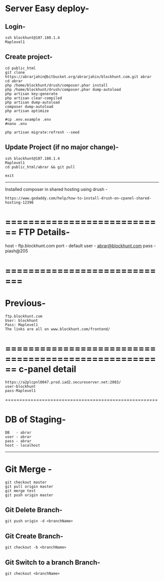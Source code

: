Server Easy deploy-
===================
Login-
------

	ssh blockhunt@107.180.1.4
	Maplevel1

Create project-
---------------

	cd public_html
	git clone https://abrarjahin@bitbucket.org/abrarjahin/blockhunt.com.git abrar
	cd abrar
	php /home/blockhunt/drush/composer.phar install
	php /home/blockhunt/drush/composer.phar dump-autoload
	php artisan key:generate
	php artisan clear-compiled 
	php artisan dump-autoload
	composer dump-autoload
	php artisan optimize

	#cp .env.example .env
	#nano .env

	php artisan migrate:refresh --seed

Update Project (if no major change)-
------------------------------------

	ssh blockhunt@107.180.1.4
	Maplevel1
	cd public_html/abrar && git pull

	exit

______________________________________________________________________________________________________________________________

Installed composer in shared hosting using drush -

	https://www.godaddy.com/help/how-to-install-drush-on-cpanel-shared-hosting-12396

============================
FTP Details-
============================
host - ftp.blockhunt.com
port - default
user - abrar@blockhunt.com
pass - piash@205

=============================
=============================

Previous-
=====================================================

	ftp.blockhunt.com
	User: blockhunt
	Pass: Maplevel1
	The links are all on www.blockhunt.com/frontend/

======================================================
c-panel detail
==============

	https://a2plcpnl0047.prod.iad2.secureserver.net:2083/
	user-blockhunt
	pass-Maplevel1

======================================================

DB of Staging-
===================

	DB   - abrar
	user - abrar
	pass - abrar
	host - localhost

------------------------------------------------------

Git Merge -
===========

	git checkout master
	git pull origin master
	git merge test
	git push origin master

Git Delete Branch-
------------------

	git push origin -d <branchName>

Git Create Branch-
------------------

	git checkout -b <branchName>

Git Switch to a branch Branch-
------------------------------

	git checkout <branchName>
